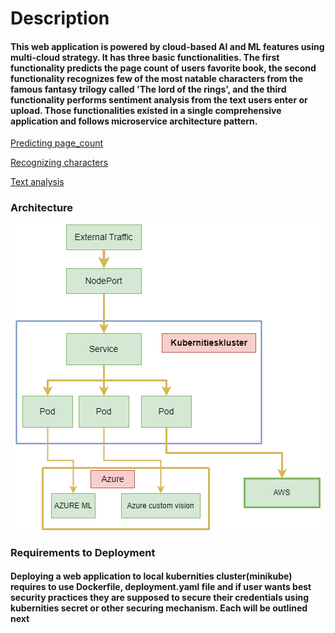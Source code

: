  # Description
#### This web application is powered by cloud-based AI and ML features using multi-cloud strategy. It has three basic functionalities. The first functionality predicts the page count of users favorite book, the second functionality recognizes few of the most natable characters from the famous fantasy trilogy called 'The lord of the rings', and the third functionality performs sentiment analysis from the text users enter or upload. Those functionalities existed in a single comprehensive application and follows microservice architecture pattern.

[Predicting page_count](docs/README1.md) <BR>

[Recognizing characters](docs/README.md2) <BR>

[Text analysis](docs/README.md3)


### Architecture
<div align="center">
  <img src="docs/image1.png" alt="Untitled Diagram drawio">
</div>

### Requirements to Deployment
#### Deploying a web application to local kubernities cluster(minikube) requires to use Dockerfile, deployment.yaml file and if user wants best security practices they are supposed to secure their credentials using kubernities secret or other securing mechanism. Each will be outlined next 
